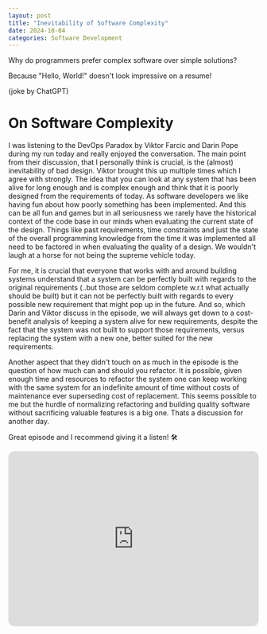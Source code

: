 ```yaml
---
layout: post
title: "Inevitability of Software Complexity"
date: 2024-10-04
categories: Software Development
---
```


Why do programmers prefer complex software over simple solutions?

Because "Hello, World!" doesn't look impressive on a resume!

(joke by ChatGPT)

# On Software Complexity

I was listening to the DevOps Paradox by Viktor Farcic and Darin Pope during my run today and really enjoyed the conversation. The main point from their discussion, that I personally think is crucial, is the (almost) inevitability of bad design. Viktor brought this up multiple times which I agree with strongly. The idea that you can look at any system that has been alive for long enough and is complex enough and think that it is poorly designed from the requirements of today. As software developers we like having fun about how poorly something has been implemented. And this can be all fun and games but in all seriousness we rarely have the historical context of the code base in our minds when evaluating the current state of the design. Things like past requirements, time constraints and just the state of the overall programming knowledge from the time it was implemented all need to be factored in when evaluating the quality of a design. We wouldn't laugh at a horse for not being the supreme vehicle today.

For me, it is crucial that everyone that works with and around building systems understand that a system can be perfectly built with regards to the original requirements (..but those are seldom complete w.r.t what actually should be built) but it can not be perfectly built with regards to every possible new requirement that might pop up in the future. And so, which Darin and Viktor discuss in the episode, we will always get down to a cost-benefit analysis of keeping a system alive for new requirements, despite the fact that the system was not built to support those requirements, versus replacing the system with a new one, better suited for the new requirements.

Another aspect that they didn't touch on as much in the episode is the question of how much can and should you refactor. It is possible, given enough time and resources to refactor the system one can keep working with the same system for an indefinite amount of time without costs of maintenance ever superseding cost of replacement. This seems possible to me but the hurdle of normalizing refactoring and building quality software without sacrificing valuable features is a big one. Thats a discussion for another day.

Great episode and I recommend giving it a listen! 🛠️

<iframe style="border-radius:12px" src="https://open.spotify.com/embed/episode/3wApol9qc1sGuUHKPUXRZ9?utm_source=generator" width="100%" height="352" frameBorder="0" allowfullscreen="" allow="autoplay; clipboard-write; encrypted-media; fullscreen; picture-in-picture" loading="lazy"></iframe>
